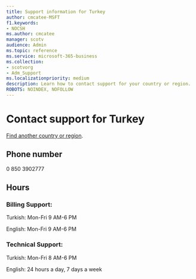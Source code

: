 ```yaml
---                                
title: Support information for Turkey
author: cmcatee-MSFT
f1.keywords:
- NOCSH
ms.author: cmcatee
manager: scotv
audience: Admin
ms.topic: reference
ms.service: microsoft-365-business
ms.collection:
- scotvorg 
- Adm_Support
ms.localizationpriority: medium
description: Learn how to contact support for your country or region.
ROBOTS: NOINDEX, NOFOLLOW
---
```


# Contact support for Turkey

[Find another country or region](../get-help-support.md).

## Phone number
0 850 3902777

## Hours
### Billing Support:

Turkish: Mon-Fri 9 AM-6 PM

English: Mon-Fri 9 AM-6 PM

### Technical Support:

Turkish: Mon-Fri 8 AM-6 PM

English: 24 hours a day, 7 days a week
